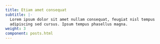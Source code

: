 ```yaml
---
title: Etiam amet consequat
subtitle: |-
  Lorem ipsum dolor sit amet nullam consequat, feugiat nisl tempus
  adipiscing sed cursus. Ipsum tempus phasellus magna.
weight: 3
component: posts.html
---
```

